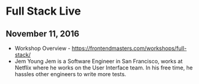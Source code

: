 # Full Stack Live

## November 11, 2016

* Workshop Overview - https://frontendmasters.com/workshops/full-stack/
* Jem Young
Jem is a Software Engineer in San Francisco, works at Netflix where he works on the User Interface team. In his free time, he hassles other engineers to write more tests.

